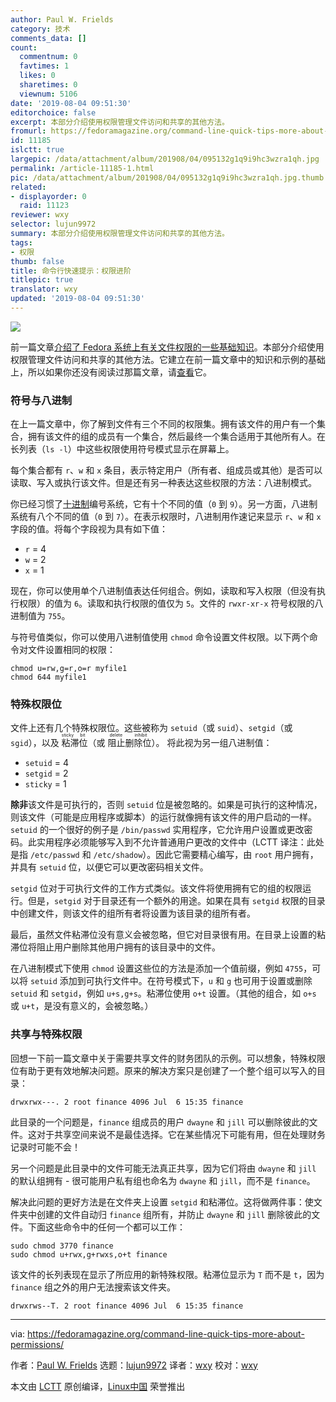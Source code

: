 ```yaml
---
author: Paul W. Frields
category: 技术
comments_data: []
count:
  commentnum: 0
  favtimes: 1
  likes: 0
  sharetimes: 0
  viewnum: 5106
date: '2019-08-04 09:51:30'
editorchoice: false
excerpt: 本部分介绍使用权限管理文件访问和共享的其他方法。
fromurl: https://fedoramagazine.org/command-line-quick-tips-more-about-permissions/
id: 11185
islctt: true
largepic: /data/attachment/album/201908/04/095132g1q9i9hc3wzra1qh.jpg
permalink: /article-11185-1.html
pic: /data/attachment/album/201908/04/095132g1q9i9hc3wzra1qh.jpg.thumb.jpg
related:
- displayorder: 0
  raid: 11123
reviewer: wxy
selector: lujun9972
summary: 本部分介绍使用权限管理文件访问和共享的其他方法。
tags:
- 权限
thumb: false
title: 命令行快速提示：权限进阶
titlepic: true
translator: wxy
updated: '2019-08-04 09:51:30'
---
```


![](/data/attachment/album/201908/04/095132g1q9i9hc3wzra1qh.jpg)


前一篇文章[介绍了 Fedora 系统上有关文件权限的一些基础知识](/article-11123-1.html)。本部分介绍使用权限管理文件访问和共享的其他方法。它建立在前一篇文章中的知识和示例的基础上，所以如果你还没有阅读过那篇文章，请[查看](/article-11123-1.html)它。


### 符号与八进制


在上一篇文章中，你了解到文件有三个不同的权限集。拥有该文件的用户有一个集合，拥有该文件的组的成员有一个集合，然后最终一个集合适用于其他所有人。在长列表（`ls -l`）中这些权限使用符号模式显示在屏幕上。


每个集合都有 `r`、`w` 和 `x` 条目，表示特定用户（所有者、组成员或其他）是否可以读取、写入或执行该文件。但是还有另一种表达这些权限的方法：八进制模式。


你已经习惯了[十进制](https://en.wikipedia.org/wiki/Decimal)编号系统，它有十个不同的值（`0` 到 `9`）。另一方面，八进制系统有八个不同的值（`0` 到 `7`）。在表示权限时，八进制用作速记来显示 `r`、`w` 和 `x` 字段的值。将每个字段视为具有如下值：


* `r` = 4
* `w` = 2
* `x` = 1


现在，你可以使用单个八进制值表达任何组合。例如，读取和写入权限（但没有执行权限）的值为 `6`。读取和执行权限的值仅为 `5`。文件的 `rwxr-xr-x` 符号权限的八进制值为 `755`。


与符号值类似，你可以使用八进制值使用 `chmod` 命令设置文件权限。以下两个命令对文件设置相同的权限：



```
chmod u=rw,g=r,o=r myfile1
chmod 644 myfile1
```

### 特殊权限位


文件上还有几个特殊权限位。这些被称为 `setuid`（或 `suid`）、`setgid`（或 `sgid`），以及<ruby> 粘滞位 <rt>  sticky bit </rt></ruby>（或<ruby> 阻止删除位 <rt>  delete inhibit </rt></ruby>）。 将此视为另一组八进制值：


* `setuid` = 4
* `setgid` = 2
* `sticky` = 1


**除非**该文件是可执行的，否则 `setuid` 位是被忽略的。如果是可执行的这种情况，则该文件（可能是应用程序或脚本）的运行就像拥有该文件的用户启动的一样。`setuid` 的一个很好的例子是 `/bin/passwd` 实用程序，它允许用户设置或更改密码。此实用程序必须能够写入到不允许普通用户更改的文件中（LCTT 译注：此处是指 `/etc/passwd` 和 `/etc/shadow`）。因此它需要精心编写，由 `root` 用户拥有，并具有 `setuid` 位，以便它可以更改密码相关文件。


`setgid` 位对于可执行文件的工作方式类似。该文件将使用拥有它的组的权限运行。但是，`setgid` 对于目录还有一个额外的用途。如果在具有 `setgid` 权限的目录中创建文件，则该文件的组所有者将设置为该目录的组所有者。


最后，虽然文件粘滞位没有意义会被忽略，但它对目录很有用。在目录上设置的粘滞位将阻止用户删除其他用户拥有的该目录中的文件。


在八进制模式下使用 `chmod` 设置这些位的方法是添加一个值前缀，例如 `4755`，可以将 `setuid` 添加到可执行文件中。在符号模式下，`u` 和 `g` 也可用于设置或删除 `setuid` 和 `setgid`，例如 `u+s,g+s`。粘滞位使用 `o+t` 设置。（其他的组合，如 `o+s` 或 `u+t`，是没有意义的，会被忽略。）


### 共享与特殊权限


回想一下前一篇文章中关于需要共享文件的财务团队的示例。可以想象，特殊权限位有助于更有效地解决问题。原来的解决方案只是创建了一个整个组可以写入的目录：



```
drwxrwx---. 2 root finance 4096 Jul  6 15:35 finance
```

此目录的一个问题是，`finance` 组成员的用户 `dwayne` 和 `jill` 可以删除彼此的文件。这对于共享空间来说不是最佳选择。它在某些情况下可能有用，但在处理财务记录时可能不会！


另一个问题是此目录中的文件可能无法真正共享，因为它们将由 `dwayne` 和 `jill` 的默认组拥有 - 很可能用户私有组也命名为 `dwayne` 和 `jill`，而不是 `finance`。


解决此问题的更好方法是在文件夹上设置 `setgid` 和粘滞位。这将做两件事：使文件夹中创建的文件自动归 `finance` 组所有，并防止 `dwayne` 和 `jill` 删除彼此的文件。下面这些命令中的任何一个都可以工作：



```
sudo chmod 3770 finance
sudo chmod u+rwx,g+rwxs,o+t finance
```

该文件的长列表现在显示了所应用的新特殊权限。粘滞位显示为 `T` 而不是 `t`，因为 `finance` 组之外的用户无法搜索该文件夹。



```
drwxrws--T. 2 root finance 4096 Jul  6 15:35 finance
```



---


via: <https://fedoramagazine.org/command-line-quick-tips-more-about-permissions/>


作者：[Paul W. Frields](https://fedoramagazine.org/author/pfrields/) 选题：[lujun9972](https://github.com/lujun9972) 译者：[wxy](https://github.com/wxy) 校对：[wxy](https://github.com/wxy)


本文由 [LCTT](https://github.com/LCTT/TranslateProject) 原创编译，[Linux中国](https://linux.cn/) 荣誉推出